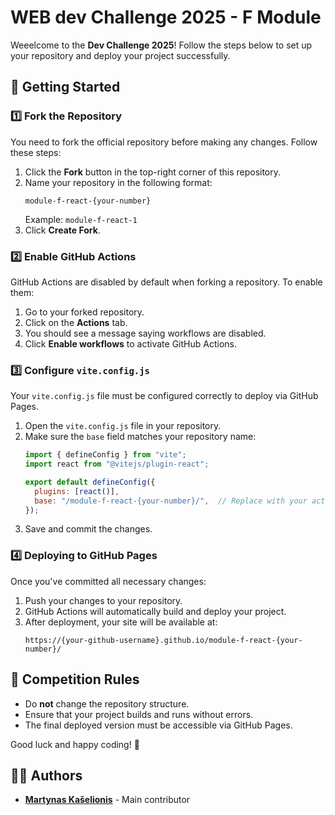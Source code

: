 # WEB dev Challenge 2025 - F Module

Weeelcome to the **Dev Challenge 2025**! Follow the steps below to set up your repository and deploy your project successfully.

## 🚀 Getting Started

### 1️⃣ Fork the Repository
You need to fork the official repository before making any changes. Follow these steps:

1. Click the **Fork** button in the top-right corner of this repository.
2. Name your repository in the following format:
   ```
   module-f-react-{your-number}
   ```
   Example: `module-f-react-1`
3. Click **Create Fork**.

### 2️⃣ Enable GitHub Actions
GitHub Actions are disabled by default when forking a repository. To enable them:

1. Go to your forked repository.
2. Click on the **Actions** tab.
3. You should see a message saying workflows are disabled.
4. Click **Enable workflows** to activate GitHub Actions.

### 3️⃣ Configure `vite.config.js`
Your `vite.config.js` file must be configured correctly to deploy via GitHub Pages.

1. Open the `vite.config.js` file in your repository.
2. Make sure the `base` field matches your repository name:
   ```js
   import { defineConfig } from "vite";
   import react from "@vitejs/plugin-react";
   
   export default defineConfig({
     plugins: [react()],
     base: "/module-f-react-{your-number}/",  // Replace with your actual repository name
   });
   ```
3. Save and commit the changes.

### 4️⃣ Deploying to GitHub Pages
Once you've committed all necessary changes:

1. Push your changes to your repository.
2. GitHub Actions will automatically build and deploy your project.
3. After deployment, your site will be available at:
   ```
   https://{your-github-username}.github.io/module-f-react-{your-number}/
   ```

## 🎯 Competition Rules
- Do **not** change the repository structure.
- Ensure that your project builds and runs without errors.
- The final deployed version must be accessible via GitHub Pages.

Good luck and happy coding! 🚀


## 👨‍💻 Authors
- **[Martynas Kašelionis](https://github.com/martynasIN)** - Main contributor  


